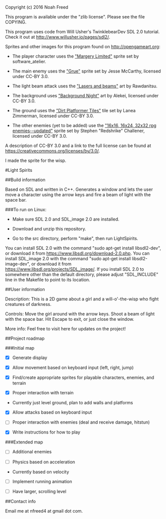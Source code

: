 Copyright (c) 2016 Noah Freed

This program is available under the "zlib license". Please see the file COPYING.

This program uses code from Will Usher's TwinklebearDev SDL 2.0 tutorial. Check it out at http://www.willusher.io/pages/sdl2/.

Sprites and other images for this program found on http://opengameart.org:

- The player character uses the ["Margery Limited"](http://opengameart.org/content/margery-limited) sprite set by software_atelier.
 
- The main enemy uses the ["Grue"](http://opengameart.org/content/grue) sprite set by Jesse McCarthy, licensed under CC-BY 3.0.

- The light beam attack uses the ["Lasers and beams"](http://opengameart.org/content/lasers-and-beams) art by Rawdanitsu.

- The background uses ["Background Night"](http://opengameart.org/content/background-night) art by Alekei, licensed under CC-BY 3.0.

- The ground uses the ["Dirt Platformer Tiles"](http://opengameart.org/content/dirt-platformer-tiles) tile set by Lanea Zimmerman, licensed under CC-BY 3.0.

- The other enemies (yet to be added) use the ["16x16, 16x24, 32x32 rpg enemies--updated"](http://opengameart.org/content/16x16-16x24-32x32-rpg-enemies-updated) sprite set by Stephen "Redshrike" Challener, licensed under CC-BY 3.0.

A description of CC-BY 3.0 and a link to the full license can be found at https://creativecommons.org/licenses/by/3.0/.

I made the sprite for the wisp.

#Light Spirits

##Build information

Based on SDL and written in C++. 
Generates a window and lets the user move a character using the arrow keys and fire a beam of light with the space bar.

###To run on Linux:

- Make sure SDL 2.0 and SDL_image 2.0 are installed. 

- Download and unzip this repository.

- Go to the src directory, perform "make", then run LightSpirits.

You can install SDL 2.0 with the command "sudo apt-get install libsdl2-dev", or download it from https://www.libsdl.org/download-2.0.php. 
You can install SDL_image 2.0 with the command "sudo apt-get install libsdl2-image-dev", or download it from https://www.libsdl.org/projects/SDL_image/.
If you install SDL 2.0 to somewhere other than the default directory, please adjust "SDL_INCLUDE" line in the Makefile to point to its location.

##User information

Description: This is a 2D game about a girl and a will-o'-the-wisp who fight creatures of darkness.

Controls: Move the girl around with the arrow keys. Shoot a beam of light with the space bar. Hit Escape to exit, or just close the window.

More info: Feel free to visit here for updates on the project!

##Project roadmap

###Initial map

- [x] Generate display

- [x] Allow movement based on keyboard input (left, right, jump)

- [x] Find/create appropriate sprites for playable characters, enemies, and terrain

- [x] Proper interaction with terrain

- Currently just level ground, plan to add walls and platforms

- [x] Allow attacks based on keyboard input

- [ ] Proper interaction with enemies (deal and receive damage, hitstun)

- [x] Write instructions for how to play

###Extended map

- [ ] Additional enemies

- [ ] Physics based on acceleration
- Currently based on velocity

- [ ] Implement running animation

- [ ] Have larger, scrolling level

##Contact info

Email me at nfreed4 at gmail dot com.
